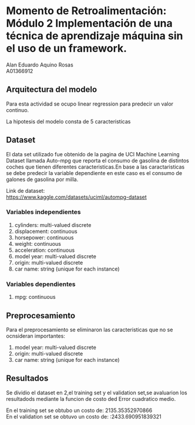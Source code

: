 # Momento de Retroalimentación: Módulo 2 Implementación de una técnica de aprendizaje máquina sin el uso de un framework.
Alan Eduardo Aquino Rosas <br/>
A01366912 <br/>


## Arquitectura del modelo
Para esta actividad se ocupo linear regression para predecir un valor continuo.<br/>

La hipotesis del modelo consta de 5 caracteristicas
<br/>

## Dataset

El data set utilizado fue obtenido de la pagina de UCI Machine Learning Dataset llamada Auto-mpg que reporta el consumo de gasolina de distintos coches que tienen diferentes caracteristicas.En base a las caractaristicas se debe predecir la variable dependiente en este caso es el consumo de galones de gasolina por milla.<br/>

Link de dataset:<br/>
https://www.kaggle.com/datasets/uciml/autompg-dataset<br/>

### Variables independientes

1. cylinders: multi-valued discrete
2. displacement: continuous
3. horsepower: continuous
4. weight: continuous
5. acceleration: continuous
6. model year: multi-valued discrete
7. origin: multi-valued discrete
8. car name: string (unique for each instance)

### Variables dependientes

1. mpg: continuous


## Preprocesamiento

Para el preprocesamiento se eliminaron las caracteristicas que no se ocnsideran importantes:
1. model year: multi-valued discrete
2. origin: multi-valued discrete
3. car name: string (unique for each instance)


## Resultados

Se dividio el dataset en 2,el training set y el validation set,se avaluarion los resultadods mediante la funcion de costo ded Error cuadratico medio.<br/>



En el training set se obtubo un costo de: 2135.35352970866 <br/>
En el validation set se obtuvo un costo de: :2433.690951839321 <br/>
